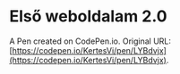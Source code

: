 # Első weboldalam 2.0

A Pen created on CodePen.io. Original URL: [https://codepen.io/KertesVi/pen/LYBdvjx](https://codepen.io/KertesVi/pen/LYBdvjx).

